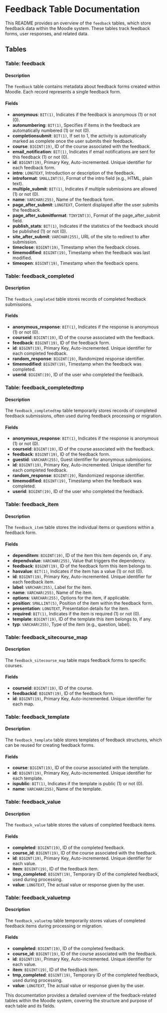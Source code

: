 # Feedback Table Documentation

This README provides an overview of the `feedback` tables, which store feedback data within the Moodle system. These tables track feedback forms, user responses, and related data.

## Tables

### Table: feedback

#### Description

The `feedback` table contains metadata about feedback forms created within Moodle. Each record represents a single feedback form.

#### Fields

- **anonymous**: `BIT(1)`, Indicates if the feedback is anonymous (1) or not (0).
- **autonumbering**: `BIT(1)`, Specifies if items in the feedback are automatically numbered (1) or not (0).
- **completionsubmit**: `BIT(1)`, If set to 1, the activity is automatically marked as complete once the user submits their feedback.
- **course**: `BIGINT(19)`, ID of the course associated with the feedback.
- **email_notification**: `BIT(1)`, Indicates if email notifications are sent for this feedback (1) or not (0).
- **id**: `BIGINT(19)`, Primary Key, Auto-incremented. Unique identifier for each feedback form.
- **intro**: `LONGTEXT`, Introduction or description of the feedback.
- **introformat**: `SMALLINT(5)`, Format of the intro field (e.g., HTML, plain text).
- **multiple_submit**: `BIT(1)`, Indicates if multiple submissions are allowed (1) or not (0).
- **name**: `VARCHAR(255)`, Name of the feedback form.
- **page_after_submit**: `LONGTEXT`, Content displayed after the user submits the feedback.
- **page_after_submitformat**: `TINYINT(3)`, Format of the page_after_submit field.
- **publish_stats**: `BIT(1)`, Indicates if the statistics of the feedback should be published (1) or not (0).
- **site_after_submit**: `VARCHAR(255)`, URL of the site to redirect to after submission.
- **timeclose**: `BIGINT(19)`, Timestamp when the feedback closes.
- **timemodified**: `BIGINT(19)`, Timestamp when the feedback was last modified.
- **timeopen**: `BIGINT(19)`, Timestamp when the feedback opens.

### Table: feedback_completed

#### Description

The `feedback_completed` table stores records of completed feedback submissions.

#### Fields

- **anonymous_response**: `BIT(1)`, Indicates if the response is anonymous (1) or not (0).
- **courseid**: `BIGINT(19)`, ID of the course associated with the feedback.
- **feedback**: `BIGINT(19)`, ID of the feedback form.
- **id**: `BIGINT(19)`, Primary Key, Auto-incremented. Unique identifier for each completed feedback.
- **random_response**: `BIGINT(19)`, Randomized response identifier.
- **timemodified**: `BIGINT(19)`, Timestamp when the feedback was completed.
- **userid**: `BIGINT(19)`, ID of the user who completed the feedback.

### Table: feedback_completedtmp

#### Description

The `feedback_completedtmp` table temporarily stores records of completed feedback submissions, often used during feedback processing or migration.

#### Fields

- **anonymous_response**: `BIT(1)`, Indicates if the response is anonymous (1) or not (0).
- **courseid**: `BIGINT(19)`, ID of the course associated with the feedback.
- **feedback**: `BIGINT(19)`, ID of the feedback form.
- **guestid**: `VARCHAR(255)`, Guest identifier for anonymous submissions.
- **id**: `BIGINT(19)`, Primary Key, Auto-incremented. Unique identifier for each completed feedback.
- **random_response**: `BIGINT(19)`, Randomized response identifier.
- **timemodified**: `BIGINT(19)`, Timestamp when the feedback was completed.
- **userid**: `BIGINT(19)`, ID of the user who completed the feedback.

### Table: feedback_item

#### Description

The `feedback_item` table stores the individual items or questions within a feedback form.

#### Fields

- **dependitem**: `BIGINT(19)`, ID of the item this item depends on, if any.
- **dependvalue**: `VARCHAR(255)`, Value that triggers the dependency.
- **feedback**: `BIGINT(19)`, ID of the feedback form this item belongs to.
- **hasvalue**: `BIT(1)`, Indicates if the item has a value (1) or not (0).
- **id**: `BIGINT(19)`, Primary Key, Auto-incremented. Unique identifier for each feedback item.
- **label**: `VARCHAR(255)`, Label for the item.
- **name**: `VARCHAR(255)`, Name of the item.
- **options**: `VARCHAR(255)`, Options for the item, if applicable.
- **position**: `SMALLINT(5)`, Position of the item within the feedback form.
- **presentation**: `LONGTEXT`, Presentation details for the item.
- **required**: `BIT(1)`, Indicates if the item is required (1) or not (0).
- **template**: `BIGINT(19)`, ID of the template this item belongs to, if any.
- **typ**: `VARCHAR(255)`, Type of the item (e.g., question, label).

### Table: feedback_sitecourse_map

#### Description

The `feedback_sitecourse_map` table maps feedback forms to specific courses.

#### Fields

- **courseid**: `BIGINT(19)`, ID of the course.
- **feedbackid**: `BIGINT(19)`, ID of the feedback form.
- **id**: `BIGINT(19)`, Primary Key, Auto-incremented. Unique identifier for each map.

### Table: feedback_template

#### Description

The `feedback_template` table stores templates of feedback structures, which can be reused for creating feedback forms.

#### Fields

- **course**: `BIGINT(19)`, ID of the course associated with the template.
- **id**: `BIGINT(19)`, Primary Key, Auto-incremented. Unique identifier for each template.
- **ispublic**: `BIT(1)`, Indicates if the template is public (1) or not (0).
- **name**: `VARCHAR(255)`, Name of the template.

### Table: feedback_value

#### Description

The `feedback_value` table stores the values of completed feedback items.

#### Fields

- **completed**: `BIGINT(19)`, ID of the completed feedback.
- **course_id**: `BIGINT(19)`, ID of the course associated with the feedback.
- **id**: `BIGINT(19)`, Primary Key, Auto-incremented. Unique identifier for each value.
- **item**: `BIGINT(19)`, ID of the feedback item.
- **tmp_completed**: `BIGINT(19)`, Temporary ID of the completed feedback, used during processing.
- **value**: `LONGTEXT`, The actual value or response given by the user.

### Table: feedback_valuetmp

#### Description

The `feedback_valuetmp` table temporarily stores values of completed feedback items during processing or migration.

#### Fields

- **completed**: `BIGINT(19)`, ID of the completed feedback.
- **course_id**: `BIGINT(19)`, ID of the course associated with the feedback.
- **id**: `BIGINT(19)`, Primary Key, Auto-incremented. Unique identifier for each value.
- **item**: `BIGINT(19)`, ID of the feedback item.
- **tmp_completed**: `BIGINT(19)`, Temporary ID of the completed feedback, used during processing.
- **value**: `LONGTEXT`, The actual value or response given by the user.

This documentation provides a detailed overview of the feedback-related tables within the Moodle system, covering the structure and purpose of each table and its fields.
